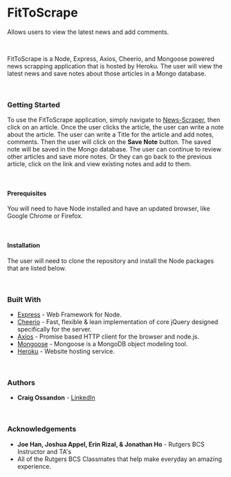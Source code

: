 # FitToScrape
Allows users to view the latest news and add comments.


<br>
<p>FitToScrape is a Node, Express, Axios, Cheerio, and Mongoose powered news scrapping application that is hosted by Heroku. The user will view the latest news and save notes about those articles in a Mongo database.</p>
<br>
<h3>Getting Started</h3>
<p>To use the FitToScrape application, simply navigate to <a href="https://frozen-hamlet-27165.herokuapp.com/" rel="nofollow">News-Scraper</a>, then click on an article. Once the user clicks the article, the user can write a note about the article. The user can write a Title for the article and add notes, comments. Then the user will click on the <b>Save Note</b> button. The saved note will be saved in the Mongo database. The user can continue to review other articles and save more notes. Or they can go back to the previous article, click on the link and view existing notes and add to them.</p>
<br>
<h4>Prerequisites</h4>
<p>You will need to have Node installed and have an updated browser, like Google Chrome or Firefox.</p>
<br>
<h4>Installation</h4>
<p>The user will need to clone the repository and install the Node packages that are listed below.</p>
<br>
<h3>Built With</h3>
<ul>
<li><a href="https://www.npmjs.com/package/express" rel="nofollow">Express</a> - Web Framework for Node.</li>
<li><a href="https://www.npmjs.com/package/cheerio" rel="nofollow">Cheerio</a> - Fast, flexible & lean implementation of core jQuery designed specifically for the server.</li>
<li><a href="https://www.npmjs.com/package/axios" rel="nofollow">Axios</a> - Promise based HTTP client for the browser and node.js.</li>
<li><a href="https://www.npmjs.com/package/mongoose" rel="nofollow">Mongoose</a> - Mongoose is a MongoDB object modeling tool.</li>
<li><a href="https://www.heroku.com" rel="nofollow">Heroku</a> - Website hosting service.</li>
</ul>
<br>
<h3>Authors</h3>
<ul>
<li><strong>Craig Ossandon</strong> - <a href="https://www.linkedin.com/in/craig-ossandon-5b676b3/">LinkedIn</a></li>
</ul>
<br>
<h3>Acknowledgements</h3>
<ul>
<li><strong>Joe Han, Joshua Appel, Erin Rizal, & Jonathan Ho</strong> - Rutgers BCS Instructor and TA's</li>
<li>All of the Rutgers BCS Classmates that help make everyday an amazing experience.</li>